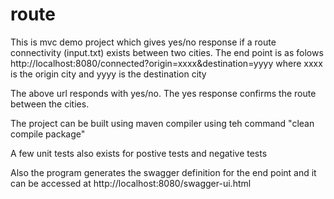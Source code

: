# route
This is mvc demo project which gives yes/no response if a route connectivity (input.txt) exists between two cities. The end point is as
folows http://localhost:8080/connected?origin=xxxx&destination=yyyy where xxxx is the origin city and yyyy is the destination city

The above url responds with yes/no. The yes response confirms the route between the cities.

The project can be built using maven compiler using teh command "clean compile package"

A few unit tests also exists for postive tests and negative tests

Also the program generates the swagger definition for the end point and it can be accessed at http://localhost:8080/swagger-ui.html


